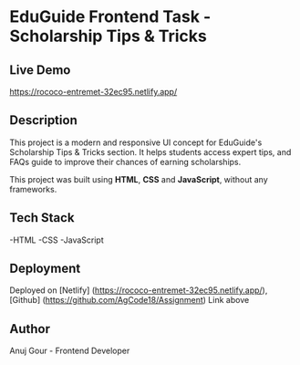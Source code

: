 # EduGuide Frontend Task - Scholarship Tips & Tricks

## Live Demo
https://rococo-entremet-32ec95.netlify.app/

## Description 

This project is a modern and responsive UI concept for EduGuide's Scholarship Tips & Tricks section. It helps students
access expert tips, and FAQs guide to improve their chances of earning scholarships.

This project was built using **HTML**, **CSS** and **JavaScript**, without any frameworks.

## Tech Stack

-HTML
-CSS
-JavaScript


## Deployment

Deployed on [Netlify] (https://rococo-entremet-32ec95.netlify.app/), [Github] (https://github.com/AgCode18/Assignment)
Link above

## Author

Anuj Gour - Frontend Developer

